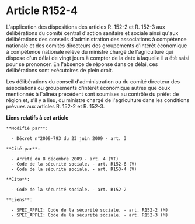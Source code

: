 # Article R152-4

L'application des dispositions des articles R. 152-2 et R. 152-3 aux délibérations du comité central d'action sanitaire et
sociale ainsi qu'aux délibérations des conseils d'administration des associations à compétence nationale et des comités
directeurs des groupements d'intérêt économique à compétence nationale relève du ministre chargé de l'agriculture qui dispose
d'un délai de vingt jours à compter de la date à laquelle il a été saisi pour se prononcer. En l'absence de réponse dans ce
délai, ces délibérations sont exécutoires de plein droit. 

Les délibérations du conseil d'administration ou du comité directeur des associations ou groupements d'intérêt économique
autres que ceux mentionnés à l'alinéa précédent sont soumises au contrôle du préfet de région et, s'il y a lieu, du ministre
chargé de l'agriculture dans les conditions prévues aux articles R. 152-2 et R. 152-3.

**Liens relatifs à cet article**

	**Modifié par**:

	  - Décret n°2009-793 du 23 juin 2009 - art. 3

	**Cité par**:

	  - Arrêté du 8 décembre 2009 - art. 4 (VT)
	  - Code de la sécurité sociale. - art. R152-6 (V)
	  - Code de la sécurité sociale. - art. R153-4 (V)

	**Cite**:

	  - Code de la sécurité sociale. - art. R152-2

	**Liens**:

	  - SPEC_APPLI: Code de la sécurité sociale. - art. R152-2 (M)
	  - SPEC_APPLI: Code de la sécurité sociale. - art. R152-3 (M)

